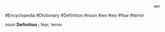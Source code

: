 
<div align="right"><i>wo</i></div>

#Encyclopedia #Dictionary #Definition #noun #wo #wo #fear #terror

*noun*
**Definition :** fear, terror